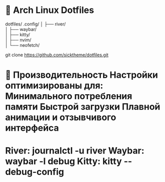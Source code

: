 # 🌟 Arch Linux Dotfiles

dotfiles/
    .config/
│   ├── river/         
│   ├── waybar/         
│   ├── kitty/          
│   ├── nvim/          
│   └── neofetch/    

git clone https://github.com/sicktheme/dotfiles.git

🚀 Производительность
Настройки оптимизированы для:
Минимального потребления памяти
Быстрой загрузки
Плавной анимации и отзывчивого интерфейса
=========================================

River: journalctl -u river
Waybar: waybar -l debug
Kitty: kitty --debug-config
===========================
